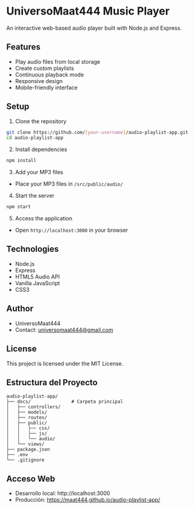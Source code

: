 # UniversoMaat444 Music Player

An interactive web-based audio player built with Node.js and Express.

## Features
- Play audio files from local storage
- Create custom playlists
- Continuous playback mode
- Responsive design
- Mobile-friendly interface

## Setup
1. Clone the repository
```bash
git clone https://github.com/[your-username]/audio-playlist-app.git
cd audio-playlist-app
```

2. Install dependencies
```bash
npm install
```

3. Add your MP3 files
- Place your MP3 files in `/src/public/audio/`

4. Start the server
```bash
npm start
```

5. Access the application
- Open `http://localhost:3000` in your browser

## Technologies
- Node.js
- Express
- HTML5 Audio API
- Vanilla JavaScript
- CSS3

## Author
- UniversoMaat444
- Contact: universomaat444@gmail.com

## License
This project is licensed under the MIT License.

## Estructura del Proyecto
```
audio-playlist-app/
├── docs/               # Carpeta principal
│   ├── controllers/
│   ├── models/
│   ├── routes/
│   ├── public/
│   │   ├── css/
│   │   ├── js/
│   │   └── audio/
│   └── views/
├── package.json
├── .env
└── .gitignore
```

## Acceso Web
- Desarrollo local: http://localhost:3000
- Producción: https://maat444.github.io/audio-playlist-app/